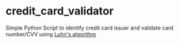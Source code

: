 # credit_card_validator
Simple Python Script to identify credit card issuer and validate card number/CVV using [Luhn's algorithm](https://en.wikipedia.org/wiki/Luhn_algorithm)
